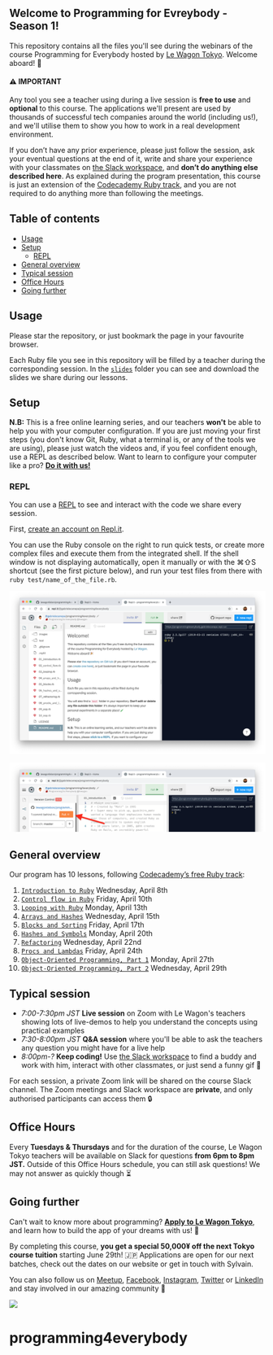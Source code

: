 ## Welcome to Programming for Evreybody - Season 1!

This repository contains all the files you'll see during the webinars of the course Programming for Everybody hosted by [Le Wagon Tokyo](https://www.lewagon.com/tokyo). Welcome aboard! 🎉

#### ⚠️ IMPORTANT

Any tool you see a teacher using during a live session is **free to use** and **optional** to this course. The applications we'll present are used by thousands of successful tech companies around the world (including us!), and we'll utilise them to show you how to work in a real development environment.

If you don’t have any prior experience, please just follow the session, ask your eventual questions at the end of it, write and share your experience with your classmates on [the Slack workspace](https://le-wagon-tokyo.slack.com), and **don’t do anything else described here**. As explained during the program presentation, this course is just an extension of the [Codecademy Ruby track](https://www.codecademy.com/learn/learn-ruby), and you are not required to do anything more than following the meetings.

## Table of contents

- [Usage](#usage)
- [Setup](#setup)
  - [REPL](#repl)
- [General overview](#general-overview)
- [Typical session](#typical-session)
- [Office Hours](#office-hours)
- [Going further](#going-further)

## Usage

Please star the repository, or just bookmark the page in your favourite browser.

Each Ruby file you see in this repository will be filled by a teacher during the corresponding session. In the [`slides`](https://github.com/lewagonjapan/programming4everybody/tree/master/slides) folder you can see and download the slides we share during our lessons.

## Setup

**N.B:** This is a free online learning series, and our teachers **won't** be able to help you with your computer configuration. If you are just moving your first steps (you don't know Git, Ruby, what a terminal is, or any of the tools we are using), please just watch the videos and, if you feel confident enough, use a REPL as described below. Want to learn to configure your computer like a pro? **[Do it with us!](#going-further)**

### REPL

You can use a [REPL](https://en.wikipedia.org/wiki/Read%E2%80%93eval%E2%80%93print_loop) to see and interact with the code we share every session.

First, [create an account on Repl.it](https://repl.it/signup).

You can use the Ruby console on the right to run quick tests, or create more complex files and execute them from the integrated shell.
If the shell window is not displaying automatically, open it manually or with the ⌘⇧S shortcut (see the first picture below), and run your test files from there with `ruby test/name_of_the_file.rb`.

![](https://github.com/lewagonlisbon/programming4everybody/raw/master/images/repl2.png)

![](https://github.com/lewagonlisbon/programming4everybody/raw/master/images/repl3.png)

## General overview

Our program has 10 lessons, following [Codecademy’s free Ruby track](https://www.codecademy.com/learn/learn-ruby):

1. [`Introduction to Ruby`](https://github.com/lewagonlisbon/programming4everybody/blob/master/01_introduction.rb) Wednesday, April 8th
2. [`Control flow in Ruby`](https://github.com/lewagonlisbon/programming4everybody/blob/master/02_control_flow.rb) Friday, April 10th
3. [`Looping with Ruby`](https://github.com/lewagonlisbon/programming4everybody/blob/master/03_looping.rb) Monday, April 13th
4. [`Arrays and Hashes`](https://github.com/lewagonlisbon/programming4everybody/blob/master/04_arrays_and_hashes.rb) Wednesday, April 15th
5. [`Blocks and Sorting`](https://github.com/lewagonlisbon/programming4everybody/blob/master/05_methods_and_blocks.rb) Friday, April 17th
6. [`Hashes and Symbols`](https://github.com/lewagonlisbon/programming4everybody/blob/master/06_hashes_and_symbols.rb) Monday, April 20th
7. [`Refactoring`](https://github.com/lewagonlisbon/programming4everybody/blob/master/07_refactoring.rb) Wednesday, April 22nd
8. [`Procs and Lambdas`](https://github.com/lewagonlisbon/programming4everybody/blob/master/08_procs_and_lambdas.rb) Friday, April 24th
9. [`Object-Oriented Programming, Part 1`](https://github.com/lewagonlisbon/programming4everybody/blob/master/09_oop.rb) Monday, April 27th
10. [`Object-Oriented Programming, Part 2`](https://github.com/lewagonlisbon/programming4everybody/blob/master/10_oop.rb) Wednesday, April 29th

## Typical session

- _7:00-7:30pm JST_ **Live session** on Zoom with Le Wagon's teachers showing lots of live-demos to help you understand the concepts using practical examples
- _7:30-8:00pm JST_ **Q&A session** where you'll be able to ask the teachers any question you might have for a live help
- _8:00pm-?_ **Keep coding!** Use [the Slack workspace](https://le-wagon-tokyo.slack.com) to find a buddy and work with him, interact with other classmates, or just send a funny gif 🙈

For each session, a private Zoom link will be shared on the course Slack channel. The Zoom meetings and Slack workspace are **private**, and only authorised participants can access them 🔒

## Office Hours

Every **Tuesdays & Thursdays** and for the duration of the course, Le Wagon Tokyo teachers will be available on Slack for questions **from 6pm to 8pm JST.**
Outside of this Office Hours schedule, you can still ask questions! We may not answer as quickly though ⏳

## Going further

Can't wait to know more about programming? **[Apply to Le Wagon Tokyo](http://www.lewagon.com/tokyo/apply)**, and learn how to build the app of your dreams with us! 🚀

By completing this course, **you get a special 50,000¥ off the next Tokyo course tuition** starting June 29th! 🇯🇵
Applications are open for our next batches, check out the dates on our website or get in touch with Sylvain.

You can also follow us on [Meetup](https://www.meetup.com/Le-Wagon-Tokyo-Coding-Station/), [Facebook](https://www.facebook.com/lewagontokyo), [Instagram](https://www.instagram.com/lewagontokyo), [Twitter](https://twitter.com/LeWagonTokyo) or [LinkedIn](https://www.linkedin.com/showcase/18655908/) and stay involved in our amazing community 🤩

![](https://github.com/lewagonjapan/programming4everybody/raw/master/images/tokyo310.jpg)
# programming4everybody

